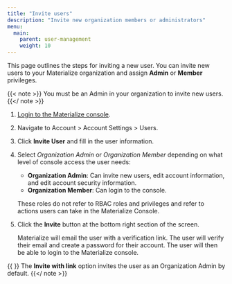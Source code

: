 ```yaml
---
title: "Invite users"
description: "Invite new organization members or administrators"
menu:
  main:
    parent: user-management
    weight: 10
---
```


This page outlines the steps for inviting a new user. You can invite new users
to your Materialize organization and assign **Admin** or **Member** privileges.

{{< note >}}
You must be an Admin in your organization to invite new users.
{{</ note >}}

1. [Login to the Materialize console](https://console.materialize.com/).

1. Navigate to Account > Account Settings > Users.

1. Click **Invite User** and fill in the user information.

1. Select *Organization Admin* or *Organization Member* depending on what level of console access the user needs:

    - **Organization Admin**: Can invite new users, edit account information,
    and edit account security information.
    - **Organization Member**: Can login to the console.
     
    These roles do not refer to RBAC roles and privileges and refer to
    actions users can take in the Materialize Console.

2. Click the **Invite** button at the bottom right section of the screen.

   Materialize will email the user with a verification link. The user will
   verify their email and create a password for their account. The user will
   then be able to login to the Materialize console.

{{ <note>}}
The **Invite with link** option invites the user as an Organization Admin by
default.
{{</ note >}}
